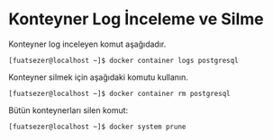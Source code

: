# Konteyner Log İnceleme ve Silme
Konteyner log inceleyen komut aşağıdadır.
```console
[fuatsezer@localhost ~]$ docker container logs postgresql
```
Konteyner silmek için aşağıdaki komutu kullanın.
```console
[fuatsezer@localhost ~]$ docker container rm postgresql
```
Bütün konteynerları silen komut:
```console
[fuatsezer@localhost ~]$ docker system prune
```
